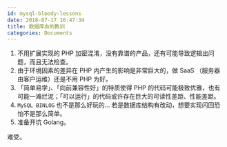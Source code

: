 ```yaml
---
id: mysql-bloody-lessons
date: 2018-07-17 16:47:34
title: 数据库血的教训
categories: Documents
---
```


1. 不用扩展实现的 PHP 加密混淆，没有靠谱的产品，还有可能导致逻辑出问题，而且无法检查。
2. 由于环境因素的差异在 PHP 内产生的影响是非常巨大的，做 SaaS （服务器由客户运维）还是不用 PHP 为好。
3. 「简单易学」、「向前兼容性好」的特质使得 PHP 的代码可能极致优雅，也有可能一滩烂泥；「可以运行」的代码或许存在巨大的可读性差距、性能差距。
4. `MySQL BINLOG` 也不是那么好玩的... 若是数据库结构有改动，想要实现闪回恐怕不是那么简单。
5. 准备开坑 Golang。

难受。